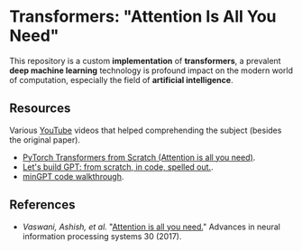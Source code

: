 # Transformers: "Attention Is All You Need"

This repository is a custom **implementation** of **transformers**, a prevalent **deep machine learning** technology is profound impact on the modern world of computation, especially the field of **artificial intelligence**.

## Resources

Various [YouTube](https://youtube.com) videos that helped comprehending the subject (besides the original paper).
* [PyTorch Transformers from Scratch (Attention is all you need)](https://www.youtube.com/watch?v=U0s0f995w14&ab_channel=AladdinPersson).
* [Let's build GPT: from scratch, in code, spelled out.](https://www.youtube.com/watch?v=kCc8FmEb1nY&ab_channel=AndrejKarpathy).
* [minGPT code walkthrough](https://www.youtube.com/watch?v=-6_CvTdzMRY&ab_channel=MarkSaroufim).


## References

* *Vaswani, Ashish, et al.* "[Attention is all you need.](https://arxiv.org/abs/1706.03762)" Advances in neural information processing systems 30 (2017).

